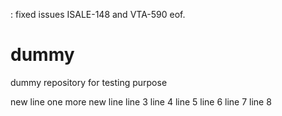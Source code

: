 : fixed issues  ISALE-148 and VTA-590 eof.

dummy
=====

dummy repository for testing purpose

new line
one more new line 
line 3
line 4
line 5
line 6
line 7
line 8